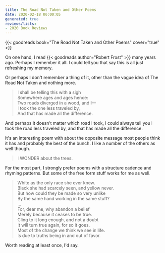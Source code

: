 ```yaml
---
title: The Road Not Taken and Other Poems
date: 2020-02-18 00:00:05
generated: true
reviews/lists:
- 2020 Book Reviews
---
```

{{< goodreads book="The Road Not Taken and Other Poems" cover="true" >}}

On one hand, I read {{< goodreads author="Robert Frost" >}} many years ago. Perhaps I remember it all. I could tell you that say this is all just refreshing my memory.  

Or perhaps I don't remember a thing of it, other than the vague idea of The Road Not Taken and nothing more.  

> I shall be telling this with a sigh   
> Somewhere ages and ages hence:   
> Two roads diverged in a wood, and I—   
> I took the one less traveled by,   
> And that has made all the difference.  

<!--more-->

And perhaps it doesn't matter which road I took, I could always tell you I took the road less traveled by, and that has made all the difference.  

It's an interesting poem with about the opposite message most people think it has and probably the best of the bunch. I like a number of the others as well though.  

> I WONDER about the trees.

For the most part, I strongly prefer poems with a structure cadence and rhyming patterns. But some of the free form stuff works for me as well.  

> White as the only race she ever knew.   
> Black she had scarcely seen, and yellow never.   
> But how could they be made so very unlike   
> By the same hand working in the same stuff?   
> ...   
> For, dear me, why abandon a belief   
> Merely because it ceases to be true.   
> Cling to it long enough, and not a doubt   
> It will turn true again, for so it goes.   
> Most of the change we think we see in life.   
> Is due to truths being in and out of favor.  

Worth reading at least once, I'd say.


